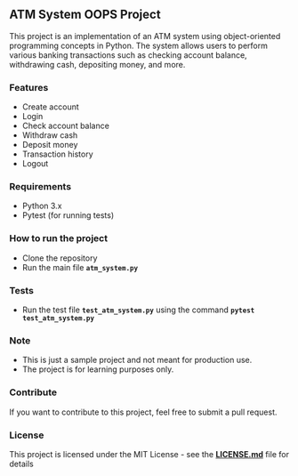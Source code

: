 ## **ATM System OOPS Project**

This project is an implementation of an ATM system using object-oriented programming concepts in Python. The system allows users to perform various banking transactions such as checking account balance, withdrawing cash, depositing money, and more.

### **Features**

- Create account
- Login
- Check account balance
- Withdraw cash
- Deposit money
- Transaction history
- Logout

### **Requirements**

- Python 3.x
- Pytest (for running tests)

### **How to run the project**

- Clone the repository
- Run the main file **`atm_system.py`**

### **Tests**

- Run the test file **`test_atm_system.py`** using the command **`pytest test_atm_system.py`**

### **Note**

- This is just a sample project and not meant for production use.
- The project is for learning purposes only.

### **Contribute**

If you want to contribute to this project, feel free to submit a pull request.

### **License**

This project is licensed under the MIT License - see the **[LICENSE.md](https://chat.openai.com/LICENSE.md)** file for details
